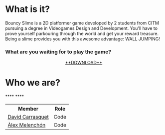 # What is it?

Bouncy Slime is a 2D platformer game developed by 2 students from CITM pursuing a degree in Videogames Design and Development.
You'll have to prove yourself parkouring through the world and get your reward treasure. Being a slime provides you with this awesome advantage: WALL JUMPING! 
### What are you waiting for to play the game?

<p align="center"> 
	<a href="https://github.com/AlexMelenchon/BouncySlime-XMatSigma/releases/download/2.0/BouncySlime.zip">**DOWNLOAD**</a> 
</p>

# Who we are?

<table>
  <tr>
   **<th> Member </th>**
   **<th> Role </th>**
  </tr>
  <tr>
    <td> <a href="https://github.com/davidcarrasquet">David Carrasquet</a></td>
    <td> Code</td>
  </tr>
  <tr>
    <td><a href="https://github.com/AlexMelenchon">Àlex Melenchón</a></td>
    <td>Code</td>
  </tr>
</table>